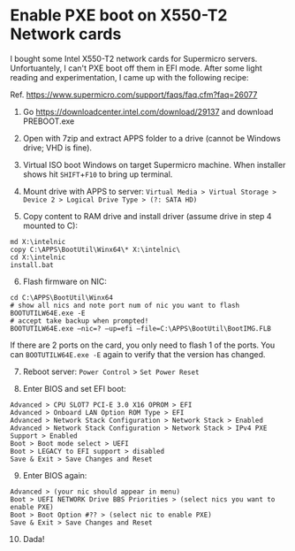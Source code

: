 Enable PXE boot on X550-T2 Network cards
===========================
I bought some Intel X550-T2 network cards for Supermicro servers. Unfortuantely, I can't PXE boot off them in EFI mode. After 
some light reading and experimentation, I came up with the following recipe:

Ref. https://www.supermicro.com/support/faqs/faq.cfm?faq=26077

1. Go https://downloadcenter.intel.com/download/29137 and download PREBOOT.exe

2. Open with 7zip and extract APPS folder to a drive (cannot be Windows drive; VHD is fine).

3. Virtual ISO boot Windows on target Supermicro machine. When installer shows hit `SHIFT`+`F10` to bring up terminal.

4. Mount drive with APPS to server: `Virtual Media > Virtual Storage > Device 2 > Logical Drive Type > (?: SATA HD)`

5. Copy content to RAM drive and install driver (assume drive in step 4 mounted to C):

```
md X:\intelnic
copy C:\APPS\BootUtil\Winx64\* X:\intelnic\
cd X:\intelnic
install.bat
```

6. Flash firmware on NIC:

```
cd C:\APPS\BootUtil\Winx64
# show all nics and note port num of nic you want to flash
BOOTUTILW64E.exe -E
# accept take backup when prompted!
BOOTUTILW64E.exe –nic=? –up=efi –file=C:\APPS\BootUtil\BootIMG.FLB
```

If there are 2 ports on the card, you only need to flash 1 of the ports. You can `BOOTUTILW64E.exe -E` again to verify that the 
version has changed.

7. Reboot server: `Power Control` > `Set Power Reset`

8. Enter BIOS and set EFI boot:

```
Advanced > CPU SLOT7 PCI-E 3.0 X16 OPROM > EFI
Advanced > Onboard LAN Option ROM Type > EFI
Advanced > Network Stack Configuration > Network Stack > Enabled
Advanced > Network Stack Configuration > Network Stack > IPv4 PXE Support > Enabled
Boot > Boot mode select > UEFI
Boot > LEGACY to EFI support > disabled
Save & Exit > Save Changes and Reset
```

9. Enter BIOS again:

```
Advanced > (your nic should appear in menu)
Boot > UEFI NETWORK Drive BBS Priorities > (select nics you want to enable PXE)
Boot > Boot Option #?? > (select nic to enable PXE)
Save & Exit > Save Changes and Reset
```

10. Dada!
